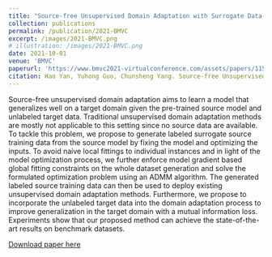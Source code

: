```yaml
---
title: "Source-free Unsupervised Domain Adaptation with Surrogate Data Generation"
collection: publications
permalink: /publication/2021-BMVC
excerpt: /images/2021-BMVC.png
# illustration: /images/2021-BMVC.png
date: 2021-10-01
venue: 'BMVC'
paperurl: 'https://www.bmvc2021-virtualconference.com/assets/papers/1158.pdf'
citation: Hao Yan, Yuhong Guo, Chunsheng Yang. Source-free Unsupervised Domain Adaptation with Surrogate Data Generation. BMVC 2021.
---
```

Source-free unsupervised domain adaptation aims to learn a model that generalizes
well on a target domain given the pre-trained source model and unlabeled target data.
Traditional unsupervised domain adaptation methods are mostly not applicable to this
setting since no source data are available. To tackle this problem, we propose to generate
labeled surrogate source training data from the source model by fixing the model and optimizing the inputs. To avoid naive local fittings to individual instances and in light of the
model optimization process, we further enforce model gradient based global fitting constraints on the whole dataset generation and solve the formulated optimization problem
using an ADMM algorithm. The generated labeled source training data can then be used
to deploy existing unsupervised domain adaptation methods. Furthermore, we propose
to incorporate the unlabeled target data into the domain adaptation process to improve
generalization in the target domain with a mutual information loss. Experiments show
that our proposed method can achieve the state-of-the-art results on benchmark datasets.

[Download paper here](https://www.bmvc2021-virtualconference.com/assets/papers/1158.pdf)

